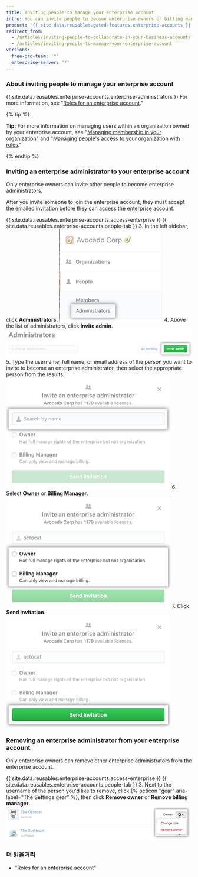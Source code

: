 ```yaml
---
title: Inviting people to manage your enterprise account
intro: You can invite people to become enterprise owners or billing managers in your enterprise account. You can also remove enterprise owners or billing managers who no longer need access to the enterprise account.
product: '{{ site.data.reusables.gated-features.enterprise-accounts }}'
redirect_from:
  - /articles/inviting-people-to-collaborate-in-your-business-account/
  - /articles/inviting-people-to-manage-your-enterprise-account
versions:
  free-pro-team: '*'
  enterprise-server: '*'
---
```


### About inviting people to manage your enterprise account

{{ site.data.reusables.enterprise-accounts.enterprise-administrators }} For more information, see "[Roles for an enterprise account](/articles/roles-for-an-enterprise-account)."

{% tip %}

**Tip:** For more information on managing users within an organization owned by your enterprise account, see "[Managing membership in your organization](/articles/managing-membership-in-your-organization)" and "[Managing people's access to your organization with roles](/articles/managing-peoples-access-to-your-organization-with-roles)."

{% endtip %}

### Inviting an enterprise administrator to your enterprise account

Only enterprise owners can invite other people to become enterprise administrators.

After you invite someone to join the enterprise account, they must accept the emailed invitation before they can access the enterprise account.

{{ site.data.reusables.enterprise-accounts.access-enterprise }}
{{ site.data.reusables.enterprise-accounts.people-tab }}
3. In the left sidebar, click **Administrators**. ![Administrators tab in the left sidebar](/assets/images/help/business-accounts/administrators-tab.png)
4. Above the list of administrators, click **Invite admin**. ![Invite admin button above the list of enterprise owners](/assets/images/help/business-accounts/invite-admin-button.png)
5. Type the username, full name, or email address of the person you want to invite to become an enterprise administrator, then select the appropriate person from the results. ![Modal box with field to type a person's username, full name, or email address, and Invite button](/assets/images/help/business-accounts/invite-admins-modal-button.png)
6. Select **Owner** or **Billing Manager**. ![Modal box with role choices](/assets/images/help/business-accounts/invite-admins-roles.png)
7. Click **Send Invitation**. ![Send invitation button](/assets/images/help/business-accounts/invite-admins-send-invitation.png)

### Removing an enterprise administrator from your enterprise account

Only enterprise owners can remove other enterprise administrators from the enterprise account.

{{ site.data.reusables.enterprise-accounts.access-enterprise }}
{{ site.data.reusables.enterprise-accounts.people-tab }}
3. Next to the username of the person you'd like to remove, click {% octicon "gear" aria-label="The Settings gear" %}, then click **Remove owner** or **Remove billing manager**. ![Settings gear with menu option to remove an enterprise administrator](/assets/images/help/business-accounts/remove-admin.png)

### 더 읽을거리

- "[Roles for an enterprise account](/articles/roles-for-an-enterprise-account)"
